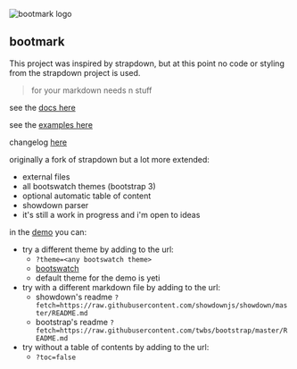 ![bootmark logo](https://obedm503.github.io/bootmark/bootmark-logo.png)

## bootmark

This project was inspired by strapdown, but at this point no code or styling from the strapdown project is used.

> for your markdown needs n stuff

see the [docs here](https://obedm503.github.io/bootmark/docs/index.html)

see the [examples here](http://obedm503.github.io/bootmark/examples/index.html)

changelog [here](http://obedm503.github.io/bootmark/index.html?fetch=CHANGELOG.md)

originally a fork of strapdown but a lot more extended:
- external files
- all bootswatch themes (bootstrap 3)
- optional automatic table of content
- showdown parser
- it's still a work in progress and i'm open to ideas

in the [demo](https://obedm503.github.io/bootmark/) you can:
- try a different theme by adding to the url:
  - ``?theme=<any bootswatch theme>``
  - [bootswatch](https://bootswatch.com)
  - default theme for the demo is yeti
- try with a different markdown file by adding to the url:
  - showdown's readme ``?fetch=https://raw.githubusercontent.com/showdownjs/showdown/master/README.md``
  - bootstrap's readme ``?fetch=https://raw.githubusercontent.com/twbs/bootstrap/master/README.md``
- try without a table of contents by adding to the url:
  - ``?toc=false``
